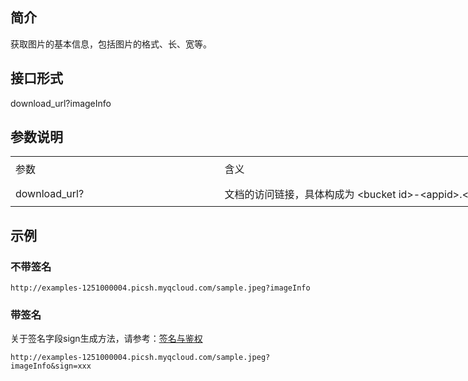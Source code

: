 ## 简介
获取图片的基本信息，包括图片的格式、长、宽等。
## 接口形式
download_url?imageInfo
## 参数说明
<table width="1336" border="0" cellpadding="0" cellspacing="0" style='width:1002.00pt;border-collapse:collapse;table-layout:fixed;'>
   <col width="325" style='mso-width-source:userset;mso-width-alt:10400;'/>
   <col width="1011" style='mso-width-source:userset;mso-width-alt:32352;'/>
   <tr height="40" style='height:30.00pt;mso-height-source:userset;mso-height-alt:600;'>
    <td class="xl65" height="40" width="325" style='height:30.00pt;width:243.75pt;' x:str>参数</td>
    <td class="xl65" width="1011" style='width:758.25pt;' x:str>含义</td>
   </tr>
   <tr height="40" style='height:30.00pt;mso-height-source:userset;mso-height-alt:600;'>
    <td height="40" style='height:30.00pt;' x:str>download_url?</td>
    <td x:str>文档的访问链接，具体构成为 &lt;bucket id&gt;-&lt;appid&gt;.&lt;picture region&gt;.&lt;domain&gt;.com/&lt;picture name&gt;<span style='mso-spacerun:yes;'>&nbsp;&nbsp;&nbsp;&nbsp;&nbsp;&nbsp;&nbsp;&nbsp;&nbsp;&nbsp;&nbsp;&nbsp;&nbsp;&nbsp;</span></td>
   </tr>
   <![if supportMisalignedColumns]>
    <tr width="0" style='display:none;'>
     <td width="325" style='width:244;'></td>
     <td width="1011" style='width:758;'></td>
    </tr>
   <![endif]>
  </table>

## 示例

### 不带签名

```
http://examples-1251000004.picsh.myqcloud.com/sample.jpeg?imageInfo
```

### 带签名
关于签名字段sign生成方法，请参考：[签名与鉴权](https://cloud.tencent.com/document/product/460/6968)

```
http://examples-1251000004.picsh.myqcloud.com/sample.jpeg?imageInfo&sign=xxx
```